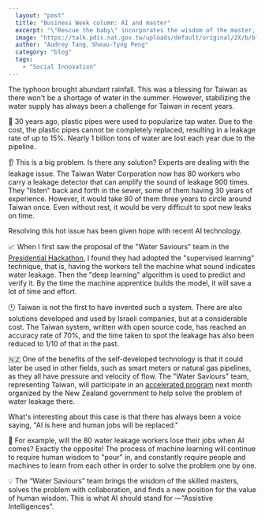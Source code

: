 ```yaml
---
  layout: "post"
  title: "Business Week column: AI and master"
  excerpt: "\"Rescue the baby\" incorporates the wisdom of the master, solves the problem in collaboration, and finds new value in the value of people. This is what we expect."
  image: "https://talk.pdis.nat.gov.tw/uploads/default/original/2X/b/bf74b4534e016990033a3a484b8cd79f12eb4fab.jpg"
  author: "Audrey Tang、Sheau-Tyng Peng"
  category: "blog"
  tags: 
    - "Social Innovation"
---
```



The typhoon brought abundant rainfall. This was a blessing for Taiwan as there won't be a shortage of water in the summer. However, stabilizing the water supply has always been a challenge for Taiwan in recent years.

🚰 30 years ago, plastic pipes were used to popularize tap water. Due to the cost, the plastic pipes cannot be completely replaced, resulting in a leakage rate of up to 15%. Nearly 1 billion tons of water are lost each year due to the pipeline.

👂 This is a big problem. Is there any solution? Experts are dealing with the leakage issue. The Taiwan Water Corporation now has 80 workers who carry a leakage detector that can amplify the sound of leakage 900 times. They "listen" back and forth in the sewer, some of them having 30 years of experience. However, it would take 80 of them three years to circle around Taiwan once. Even without rest, it would be very difficult to spot new leaks on time.

Resolving this hot issue has been given hope with recent AI technology.

📈 When I first saw the proposal of the "Water Saviours" team in the <a href="https://presidential-hackathon.taiwan.gov.tw/2018/">Presidential Hackathon</a>, I found they had adopted the "supervised learning" technique, that is, having the workers tell the machine what sound indicates water leakage. Then the "deep learning" algorithm is used to predict and verify it. By the time the machine apprentice builds the model, it will save a lot of time and effort.

🕚 Taiwan is not the first to have invented such a system. There are also solutions developed and used by Israeli companies, but at a considerable cost. The Taiwan system, written with open source code, has reached an accuracy rate of 70%, and the time taken to spot the leakage has also been reduced to 1/10 of that in the past.

🇳🇿 One of the benefits of the self-developed technology is that it could later be used in other fields, such as smart meters or natural gas pipelines, as they all have pressure and velocity of flow. The "Water Saviours" team, representing Taiwan, will participate in an [accelerated program](https://llgovtech.co.nz/blog-team-focus-water-saviours/) next month organized by the New Zealand government to help solve the problem of water leakage there.

What's interesting about this case is that there has always been a voice saying, "AI is here and human jobs will be replaced."

👴 For example, will the 80 water leakage workers lose their jobs when AI comes? Exactly the opposite! The process of machine learning will continue to require human wisdom to "pour" in, and constantly require people and machines to learn from each other in order to solve the problem one by one.

💡 The “Water Saviours” team brings the wisdom of the skilled masters, solves the problem with collaboration, and finds a new position for the value of human wisdom. This is what AI should stand for —“Assistive Intelligences”.
